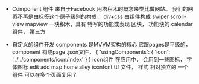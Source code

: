 - Component 组件
  来自于Facebook 用塔积木的概念来类比做网站。
  我们的网页不再是由标签这个原子级别的构成， div+css
  由组件构成 swiper scroll-view mapview 一块积木，具有
  特写的功能或表现
  区块， 功能块的 
  calendar 组件， 第三方 

- 自定义的组件开发
  components 是MVVM架构的核心 它跟pages是平级的， 
  component 构成page .json文件， 
  {
    'usingComponents': {
      'icon': '../../components/icon/index'
    }
  }
  icon组件
  在应用中， 会用到一些图标， 字体图标 
  edit add  map  home 
  alley iconfont ttf 文件， 样式
  相对独立的 一个组件 
  可以在多个页面复用？ 
